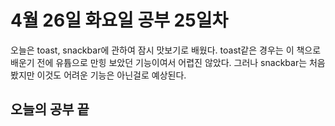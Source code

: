 # 4월 26일 화요일 공부 25일차
오늘은 toast, snackbar에 관하여 잠시 맛보기로 배웠다. toast같은 경우는 이 책으로 배운기 전에 유튭으로 만힝 보았던 기능이여서 어렵진 않았다. 그러나 snackbar는 처음 봤지만 이것도 어려운 기능은
아닌걸로 예상된다.
## 오늘의 공부 끝 
